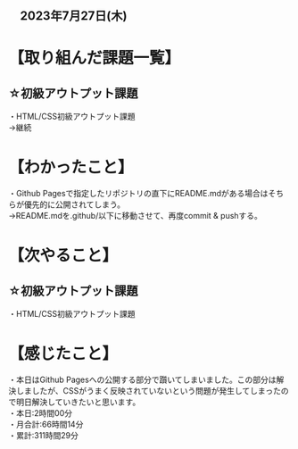 ## 　2023年7月27日(木)
# 【取り組んだ課題一覧】
## ☆初級アウトプット課題
・HTML/CSS初級アウトプット課題<br>
→継続<br>
# 【わかったこと】
・Github Pagesで指定したリポジトリの直下にREADME.mdがある場合はそちらが優先的に公開されてしまう。<br>
→README.mdを.github/以下に移動させて、再度commit & pushする。
# 【次やること】
## ☆初級アウトプット課題
・HTML/CSS初級アウトプット課題<br>
# 【感じたこと】
・本日はGithub Pagesへの公開する部分で躓いてしまいました。この部分は解決しましたが、CSSがうまく反映されていないという問題が発生してしまったので明日解決していきたいと思います。<br>
・本日:2時間00分<br>
・月合計:66時間14分<br>
・累計:311時間29分<br>
